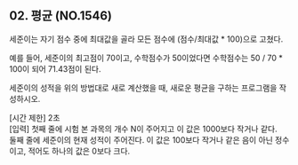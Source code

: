 ## 02. 평균 (NO.1546)

세준이는 자기 점수 중에 최대값을 골라 모든 점수에 (점수/최대값 * 100)으로 고쳤다.

예를 들어, 세준이의 최고점이 70이고, 수학점수가 50이었다면 수학점수는 50 / 70 * 100이 되어 71.43점이 된다.

세준이의 성적을 위의 방법대로 새로 계산했을 때, 새로운 평균을 구하는 프로그램을 작성하시오.

[시간 제한] 2초 <br/>
[입력] 첫째 줄에 시험 본 과목의 개수 N이 주어지고 이 값은 1000보다 작거나 같다. <br/>
둘째 줄에 세준이의 현재 성적이 주어진다. 이 값은 100보다 작거나 같은 음이 아닌 정수이고, 적어도 하나의 값은 0보다 크다.